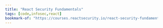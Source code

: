 ```yaml
---
title: "React Security Fundamentals"
tags: [code,infosec,react]
bookmark-of: "https://courses.reactsecurity.io/react-security-fundamentals"
---
```

